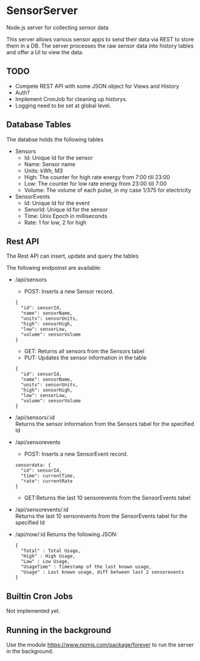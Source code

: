 SensorServer
============

Node.js server for collecting sensor data

This server allows various sensor apps to send their data via REST to
store them in a DB. The server processes the raw sensor data into
history tables and offer a UI to view the data.

TODO
----

- Compete REST API with some JSON object for Views and History
- Auth?
- Implement CronJob for cleaning up historys.
- Logging need to be set at global level.

Database Tables
---------------

The databse holds the following tables
- Sensors
  - Id: Unique Id for the sensor
  - Name: Sensor name
  - Units: kWh, M3
  - High: The counter for high rate energy from 7:00 till 23:00
  - Low: The counter for low rate energy from 23:00 till 7:00
  - Volume: The volume of each pulse, in my case 1/375 for electricity
- SensorEvents
  - Id: Unique Id for the event
  - SenorId: Unique Id for the sensor
  - Time: Unix Epoch in milliseconds
  - Rate: 1 for low, 2 for high

## Rest API
The Rest API can insert, update and query the tables

The following endpoinst are available:
- /api/sensors
  - POST: Inserts a new Sensor record.
  ```{.json}
  {
    "id": sensorId,
    "name": sensorName,
    "units": sensorUnits,
    "high": sensorHigh,
    "low": sensorLow,
    "volume": sensorVolume
  }
  ```
  - GET: Returns all sensors from the Sensors tabel
  - PUT: Updates the sensor information in the table
  ```{.json}
  {
    "id": sensorId,
    "name": sensorName,
    "units": sensorUnits,
    "high": sensorHigh,
    "low": sensorLow,
    "volume": sensorVolume
  }
  ```


- /api/sensors/:id  
  Returns the sensor information from the Sensors tabel for the specified Id

- /api/sensorevents
  - POST: Inserts a new SensorEvent record.
  ```{.json}
  sensordata: {
    "id": sensorId,
    "time": currentTime,
    "rate": currentRate
  }
  ```
  - GET:Returns the last 10 sensorevents from the SensorEvents tabel


- /api/sensorevents/:id  
  Returns the last 10 sensorevents from the SensorEvents tabel for the specified Id

- /api/now/:id
  Returns the following JSON:  
  ``` {.json}
  {
    "Total" : Total Usage,
    "High" : High Usage,
    "Low" : Low Usage,
    "UsageTime" : Timestamp of the last known usage,
    "Usage" : Last known usage, diff between last 2 sensorevents
  }
  ```

Builtin Cron Jobs
-----------------

Not implemented yet.

Running in the background
-------------------------

Use the module https://www.npmjs.com/package/forever to run the server
in the background.
